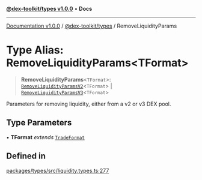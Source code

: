 [**@dex-toolkit/types v1.0.0**](../README.md) • **Docs**

***

[Documentation v1.0.0](../../../packages.md) / [@dex-toolkit/types](../README.md) / RemoveLiquidityParams

# Type Alias: RemoveLiquidityParams\<TFormat\>

> **RemoveLiquidityParams**\<`TFormat`\>: [`RemoveLiquidityParamsV2`](RemoveLiquidityParamsV2.md)\<`TFormat`\> \| [`RemoveLiquidityParamsV3`](RemoveLiquidityParamsV3.md)\<`TFormat`\>

Parameters for removing liquidity, either from a v2 or v3 DEX pool.

## Type Parameters

• **TFormat** *extends* [`TradeFormat`](TradeFormat.md)

## Defined in

[packages/types/src/liquidity.types.ts:277](https://github.com/niZmosis/dex-toolkit/blob/3d8b41b44787b30fbea5de3ab4737662ffb61bc8/packages/types/src/liquidity.types.ts#L277)
